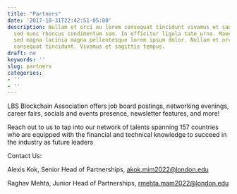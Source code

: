```yaml
---
title: "Partners"
date: '2017-10-31T22:42:51-05:00'
description: Nullam et orci eu lorem consequat tincidunt vivamus et sagittis magna
  sed nunc rhoncus condimentum sem. In efficitur ligula tate urna. Maecenas massa
  sed magna lacinia magna pellentesque lorem ipsum dolor. Nullam et orci eu lorem
  consequat tincidunt. Vivamus et sagittis tempus.
draft: no
keywords: ''
slug: partners
categories:
- ''
- ''
---
```


LBS Blockchain Association offers job board postings, networking evenings, career fairs, socials and events presence, newsletter features, and more! 

Reach out to us to tap into our network of talents spanning 157 countries who are equipped with the financial and technical knowledge to succeed in the industry as future leaders 

Contact Us:

Alexis Kok, Senior Head of Partnerships, akok.mim2022@london.edu 

Raghav Mehta, Junior Head of Partnerships, rmehta.mam2022@london.edu 
